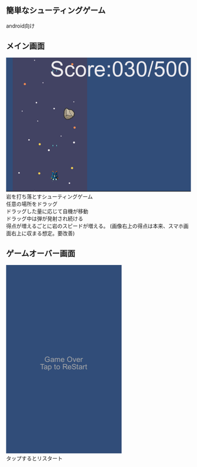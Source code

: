 ## 簡単なシューティングゲーム  
android向け  

## メイン画面  
![メイン画面](doc/images/01_main.png)  
岩を打ち落とすシューティングゲーム  
任意の場所をドラッグ  
ドラッグした量に応じて自機が移動  
ドラッグ中は弾が発射され続ける  
得点が増えるごとに岩のスピードが増える。
(画像右上の得点は本来、スマホ画面右上に収まる想定。要改善)


## ゲームオーバー画面  
![メイン画面](doc/images/02_gameover.png)  
タップするとリスタート  

